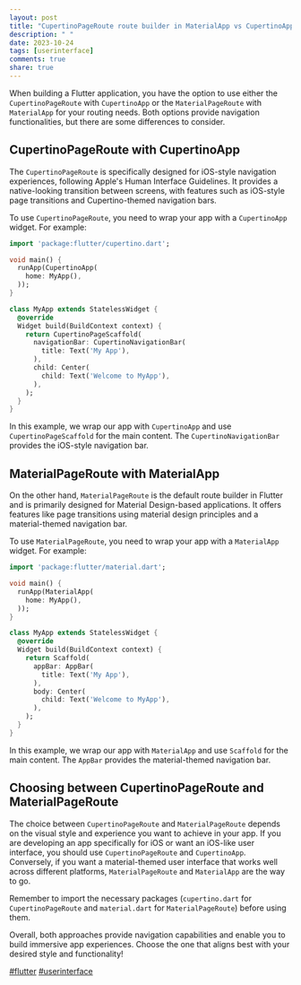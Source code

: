 ```yaml
---
layout: post
title: "CupertinoPageRoute route builder in MaterialApp vs CupertinoApp"
description: " "
date: 2023-10-24
tags: [userinterface]
comments: true
share: true
---
```


When building a Flutter application, you have the option to use either the `CupertinoPageRoute` with `CupertinoApp` or the `MaterialPageRoute` with `MaterialApp` for your routing needs. Both options provide navigation functionalities, but there are some differences to consider.

## CupertinoPageRoute with CupertinoApp

The `CupertinoPageRoute` is specifically designed for iOS-style navigation experiences, following Apple's Human Interface Guidelines. It provides a native-looking transition between screens, with features such as iOS-style page transitions and Cupertino-themed navigation bars.

To use `CupertinoPageRoute`, you need to wrap your app with a `CupertinoApp` widget. For example:

```dart
import 'package:flutter/cupertino.dart';

void main() {
  runApp(CupertinoApp(
    home: MyApp(),
  ));
}

class MyApp extends StatelessWidget {
  @override
  Widget build(BuildContext context) {
    return CupertinoPageScaffold(
      navigationBar: CupertinoNavigationBar(
        title: Text('My App'),
      ),
      child: Center(
        child: Text('Welcome to MyApp'),
      ),
    );
  }
}
```

In this example, we wrap our app with `CupertinoApp` and use `CupertinoPageScaffold` for the main content. The `CupertinoNavigationBar` provides the iOS-style navigation bar.

## MaterialPageRoute with MaterialApp

On the other hand, `MaterialPageRoute` is the default route builder in Flutter and is primarily designed for Material Design-based applications. It offers features like page transitions using material design principles and a material-themed navigation bar.

To use `MaterialPageRoute`, you need to wrap your app with a `MaterialApp` widget. For example:

```dart
import 'package:flutter/material.dart';

void main() {
  runApp(MaterialApp(
    home: MyApp(),
  ));
}

class MyApp extends StatelessWidget {
  @override
  Widget build(BuildContext context) {
    return Scaffold(
      appBar: AppBar(
        title: Text('My App'),
      ),
      body: Center(
        child: Text('Welcome to MyApp'),
      ),
    );
  }
}
```

In this example, we wrap our app with `MaterialApp` and use `Scaffold` for the main content. The `AppBar` provides the material-themed navigation bar.

## Choosing between CupertinoPageRoute and MaterialPageRoute

The choice between `CupertinoPageRoute` and `MaterialPageRoute` depends on the visual style and experience you want to achieve in your app. If you are developing an app specifically for iOS or want an iOS-like user interface, you should use `CupertinoPageRoute` and `CupertinoApp`. Conversely, if you want a material-themed user interface that works well across different platforms, `MaterialPageRoute` and `MaterialApp` are the way to go.

Remember to import the necessary packages (`cupertino.dart` for `CupertinoPageRoute` and `material.dart` for `MaterialPageRoute`) before using them.

Overall, both approaches provide navigation capabilities and enable you to build immersive app experiences. Choose the one that aligns best with your desired style and functionality!

[#flutter](flutter) [#userinterface](userinterface)